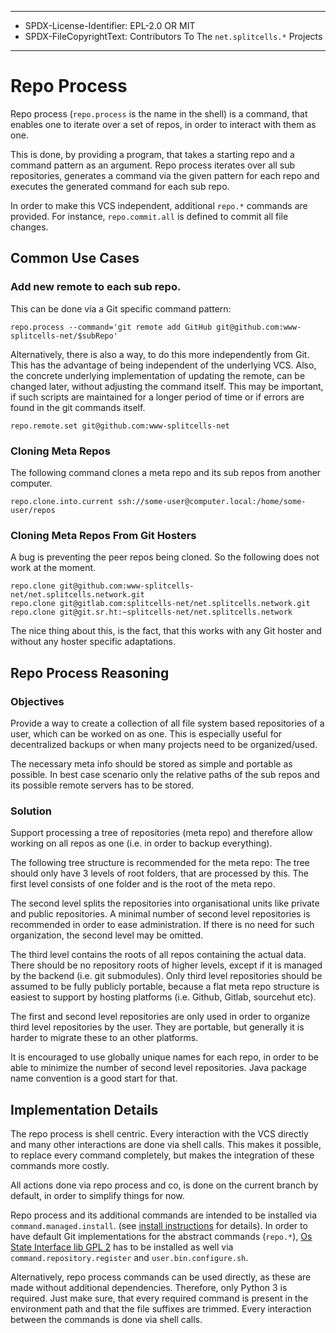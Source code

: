 ----
* SPDX-License-Identifier: EPL-2.0 OR MIT
* SPDX-FileCopyrightText: Contributors To The `net.splitcells.*` Projects
----
# Repo Process
Repo process (`repo.process` is the name in the shell) is a command,
that enables one to iterate over a set of repos,
in order to interact with them as one.

This is done, by providing a program,
that takes a starting repo and a command pattern as an argument.
Repo process iterates over all sub repositories,
generates a command via the given pattern for each repo and
executes the generated command for each sub repo.

In order to make this VCS independent, additional `repo.*` commands are provided.
For instance, `repo.commit.all` is defined to commit all file changes.
## Common Use Cases
### Add new remote to each sub repo.
This can be done via a Git specific command pattern:
```
repo.process --command='git remote add GitHub git@github.com:www-splitcells-net/$subRepo'
```
Alternatively, there is also a way, to do this more independently from Git.
This has the advantage of being independent of the underlying VCS.
Also, the concrete underlying implementation of updating the remote, can be changed later,
without adjusting the command itself.
This may be important, if such scripts are maintained for a longer period of time or
if errors are found in the git commands itself.
```
repo.remote.set git@github.com:www-splitcells-net
```
### Cloning Meta Repos
The following command clones a meta repo and its sub repos from another computer.
```
repo.clone.into.current ssh://some-user@computer.local:/home/some-user/repos
```
### Cloning Meta Repos From Git Hosters
A bug is preventing the peer repos being cloned.
So the following does not work at the moment.
```
repo.clone git@github.com:www-splitcells-net/net.splitcells.network.git
repo.clone git@gitlab.com:splitcells-net/net.splitcells.network.git
repo.clone git@git.sr.ht:~splitcells-net/net.splitcells.network
```
The nice thing about this, is the fact,
that this works with any Git hoster and without any hoster specific adaptations.
## Repo Process Reasoning
### Objectives
Provide a way to create a collection of all file system based repositories of a user, which can be worked on as one.
This is especially useful for decentralized backups or when many projects need to be organized/used.

The necessary meta info should be stored as simple and portable as possible.
In best case scenario only the relative paths of the sub repos and its possible remote servers has to be stored.
### Solution
Support processing a tree of repositories (meta repo) and therefore allow working on all repos as one
(i.e. in order to backup everything).

The following tree structure is recommended for the meta repo:
The tree should only have 3 levels of root folders, that are processed by this.
The first level consists of one folder and is the root of the meta repo.

The second level splits the repositories into organisational units like private and public repositories.
A minimal number of second level repositories is recommended in order to ease administration.
If there is no need for such organization, the second level may be omitted.

The third level contains the roots of all repos containing the actual data.
There should be no repository roots of higher levels,
except if it is managed by the backend (i.e. git submodules).
Only third level repositories should be assumed to be fully publicly portable,
because a flat meta repo structure is easiest to support by hosting platforms (i.e. Github, Gitlab, sourcehut etc).

The first and second level repositories are only used in order to organize third level repositories by the user.
They are portable, but generally it is harder to migrate these to an other platforms.

It is encouraged to use globally unique names for each repo,
in order to be able to minimize the number of second level repositories.
Java package name convention is a good start for that.
## Implementation Details
The repo process is shell centric.
Every interaction with the VCS directly and many other interactions are done via shell calls.
This makes it possible, to replace every command completely,
but makes the integration of these commands more costly.

All actions done via repo process and co,
is done on the current branch by default,
in order to simplify things for now.

Repo process and its additional commands are intended to be installed via `command.managed.install`.
(see [install instructions](/net/splitcells/os/state/interface/manual/setup.md) for details).
In order to have default Git implementations for the abstract commands (`repo.*`),
[Os State Interface lib GPL 2](https://github.com/www-splitcells-net/net.splitcells.os.state.interface.lib.gpl.2)
has to be installed as well via `command.repository.register` and `user.bin.configure.sh`.

Alternatively, repo process commands can be used directly, as these are made without additional dependencies.
Therefore, only Python 3 is required.
Just make sure, that every required command is present in the environment path and
that the file suffixes are trimmed.
Every interaction between the commands is done via shell calls.